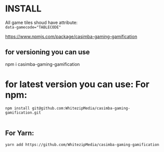 <h1>INSTALL</h1>
All game tiles shoud have attribute:<br> <code>data-gamecode="TABLECODE"</code>

https://www.npmjs.com/package/casimba-gaming-gamification
<h2>for versioning you can use</h2>
npm i casimba-gaming-gamification
<h1>for latest version you can use: </h1<
<h2>For npm:<br></h2>
<code>npm install git@github.com:WhitezipMedia/casimba-gaming-gamification.git</code>
<br>
<br>
<h2>For Yarn: <br></h2>
<code>yarn add https://github.com/WhitezipMedia/casimba-gaming-gamification</code>
